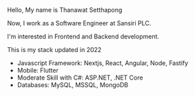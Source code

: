 Hello, My name is Thanawat Setthapong

Now, I work as a Software Engineer at Sansiri PLC. 

I'm interested in Frontend and Backend development.

This is my stack updated in 2022
- Javascript Framework: Nextjs, React, Angular, Node, Fastify
- Mobile: Flutter
- Moderate Skill with C#: ASP.NET, .NET Core
- Databases: MySQL, MSSQL, MongoDB
